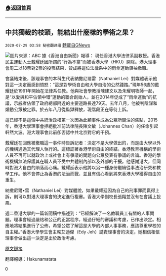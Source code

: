 ###  [:house:返回首頁](https://github.com/ourhimalayas/txt)
---

## 中共獨裁的枝頭，能結出什麼樣的學術之果？
`2020-07-29 03:58 秘密翻译组` [轉載自GNews](https://gnews.org/zh-hant/279021/)

![](https://s3.amazonaws.com/gnews-media-offload/wp-content/uploads/2020/07/29033041/1-147.png)圖片來源：ABC 
據《香港自由新聞》報導： 現任香港大學法律系副教授。香港民主運動人士戴耀廷因所謂的“行為不當”而被香港大學（HKU）開除。港大理事會周二以18票對2票的投票結果，贊成將這位法律系中的雨傘運動領袖撤職。

會議結束後，該理事會的本科生代表納撒尼爾雷（Nathaniel Lei）對媒體表示他對這一決定而感到憤怒：“這是對學術自由和大學自治的公然踐踏。”現年56歲的戴耀廷於1991年開始在法律系任教。他與社會學教授陳建文以及朱耀明牧師一起，是“以愛與和平佔領中環”運動的聯合創始人，並在2014年促成了“雨傘運動”的抗議，示威者佔領了政府總部附近的主要道路長達79天。去年八月，他被判陰謀和煽動公眾被定罪。於去年八月從監獄釋放，現階段正在等待上訴。

這已經不是這個中共統治政權第一次因為此類事件成為公眾所關注的焦點，2015年，香港大學理事會拒絕批准前法律院長陳文敏（Johannes Chan）的任命引起軒然大波。港大理事會此前卻否認中共北京對它的干預。

戴耀廷在回應被撤職這一事件時告訴記者：決定不是大學做出的，而是由大學以外的機構通過其代理人執行的。這標誌著香港學術自由的終結。香港教育機構的學術人員不再可以就政治上或社會上有爭議的問題向公眾發表有爭議的言論。香港的學術機構無法保護其在職人員不受中共體制內部以及外部的干擾。他感謝港大，但同時對港大自由的隕落而心痛。戴耀廷表示他將以另一種身份繼續從事法治研究和教學工作。他不會停止為香港的法治而戰，並且有信心看到將來香港大學獲得自由的重生。

納撒尼爾•雷（Nathaniel Lei）對媒體說，如果戴耀廷因為自己的刑事罪而贏得上訴，則可以對港大理事會的決定進行複審。香港大學副校長張翔並沒有在會議上投票。

週二香港大學的一篇新聞稿中描述到：“已經解決了一名教職員工有關的人事問題。理事會經過嚴格和公正的正當程序，經過仔細的審議和考慮，已作出決定。相應地將結果進行了公佈，希望公眾了解這是大學的內部人事事務，應該尊重學校的自主權。”香港大學學生會主席艾迪傑（Edy Jeh）譴責理事會的決定，她相信相信理事會做出這一決定是出於政治考慮。

[原文鏈接](https://hongkongfp.com/2020/07/28/breaking-hong-kong-university-to-fire-pro-democracy-activist-and-law-prof-benny-tai-source/)

翻譯報導：Hakunamatata

0
